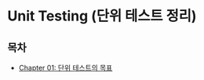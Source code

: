 
# Unit Testing (단위 테스트 정리)



## 목차
- [Chapter 01: 단위 테스트의 목표](chapter01/src/main/java/project/unitTesting/Chapter01.md)